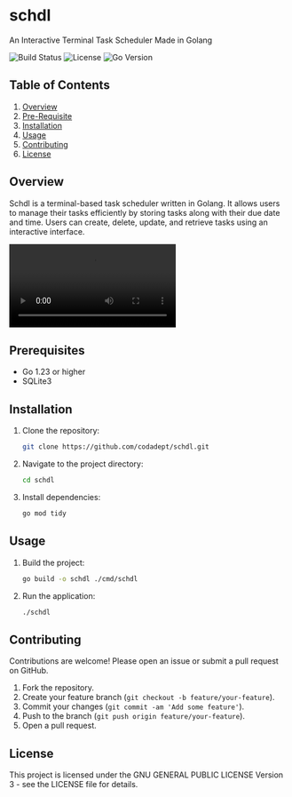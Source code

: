 # schdl

An Interactive Terminal Task Scheduler Made in Golang

![Build Status](https://img.shields.io/github/actions/workflow/status/codadept/schdl/build.yml)
![License](https://img.shields.io/github/license/codadept/schdl)
![Go Version](https://img.shields.io/github/go-mod/go-version/codadept/schdl)

## Table of Contents

1. [Overview](#overview)
2. [Pre-Requisite](#prerequisites)
3. [Installation](#installation)
4. [Usage](#usage)
5. [Contributing](#contributing)
6. [License](#license)

## Overview

Schdl is a terminal-based task scheduler written in Golang. It allows users to manage their tasks efficiently by storing tasks along with their due date and time. Users can create, delete, update, and retrieve tasks using an interactive interface.

![Demo](https://raw.githubusercontent.com/codadept/schdl/master/.github/demo.webm)

## Prerequisites

- Go 1.23 or higher
- SQLite3

## Installation

1. Clone the repository:

   ```sh
   git clone https://github.com/codadept/schdl.git
   ```

2. Navigate to the project directory:

   ```sh
   cd schdl
   ```

3. Install dependencies:

   ```sh
   go mod tidy
   ```

## Usage

1. Build the project:

   ```sh
   go build -o schdl ./cmd/schdl
   ```

2. Run the application:

   ```sh
   ./schdl
   ```

## Contributing

Contributions are welcome! Please open an issue or submit a pull request on GitHub.

1. Fork the repository.
2. Create your feature branch (`git checkout -b feature/your-feature`).
3. Commit your changes (`git commit -am 'Add some feature'`).
4. Push to the branch (`git push origin feature/your-feature`).
5. Open a pull request.

## License

This project is licensed under the GNU GENERAL PUBLIC LICENSE Version 3 - see the LICENSE file for details.
